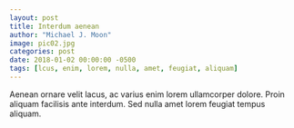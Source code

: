 ```yaml
---
layout: post
title: Interdum aenean
author: "Michael J. Moon"
image: pic02.jpg
categories: post
date: 2018-01-02 00:00:00 -0500
tags: [lcus, enim, lorem, nulla, amet, feugiat, aliquam]
---
```

Aenean ornare velit lacus, ac varius enim lorem ullamcorper dolore. Proin aliquam facilisis ante interdum. Sed nulla amet lorem feugiat tempus aliquam.
